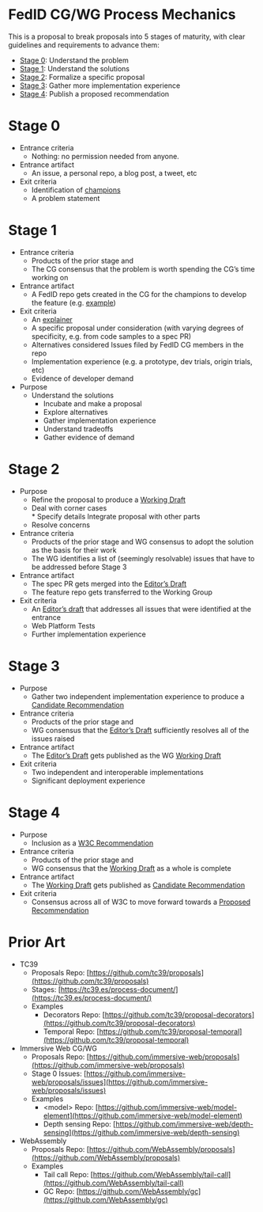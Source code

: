 # FedID CG/WG Process Mechanics

This is a proposal to break proposals into 5 stages of maturity, with clear guidelines and requirements to advance them:

* [Stage 0](#stage0): Understand the problem
* [Stage 1](#stage1): Understand the solutions
* [Stage 2](#stage2): Formalize a specific proposal
* [Stage 3](#stage3): Gather more implementation experience
* [Stage 4](#stage4): Publish a proposed recommendation

# Stage 0
  * Entrance criteria
    * Nothing: no permission needed from anyone. 
  * Entrance artifact
    * An issue, a personal repo, a blog post, a tweet, etc 
  * Exit criteria
    * Identification of [champions](https://github.com/tc39/how-we-work/blob/main/champion.md)
    * A problem statement 
# Stage 1
  * Entrance criteria
    * Products of the prior stage and
    * The CG consensus that the problem is worth spending the CG’s time working on
  * Entrance artifact
    * A FedID repo gets created in the CG for the champions to develop the feature (e.g. [example](https://github.com/fedidcg/CrossSiteCookieAccessCredential))
  * Exit criteria
    * An [explainer](https://tag.w3.org/explainers/)
    * A specific proposal under consideration (with varying degrees of specificity, e.g. from code samples to a spec PR)
    * Alternatives considered Issues filed by FedID CG members in the repo
    * Implementation experience (e.g. a prototype, dev trials, origin trials, etc) 
    * Evidence of developer demand
  * Purpose
    * Understand the solutions
      * Incubate and make a proposal
      * Explore alternatives
      * Gather implementation experience
      * Understand tradeoffs
      * Gather evidence of demand
# Stage 2
   * Purpose
     * Refine the proposal to produce a [Working Draft](https://www.w3.org/policies/process/\#RecsWD)
     * Deal with corner cases <br>* Specify details Integrate proposal with other parts
     * Resolve concerns
  * Entrance criteria
    * Products of the prior stage and WG consensus to adopt the solution as the basis for their work
    * The WG identifies a list of (seemingly resolvable) issues that have to be addressed before Stage 3
  * Entrance artifact
    * The spec PR gets merged into the [Editor’s Draft](https://w3c-fedid.github.io/FedCM/)
    * The feature repo gets transferred to the Working Group 
  * Exit criteria
    * An [Editor’s draft](https://www.w3.org/policies/process/#editors-draft) that addresses all issues that were identified at the entrance
    * Web Platform Tests
    * Further implementation experience
# Stage 3
  * Purpose
    * Gather two independent implementation experience to produce a [Candidate Recommendation](https://www.w3.org/policies/process/#RecsCR)
  * Entrance criteria
    * Products of the prior stage and
    * WG consensus that the [Editor’s Draft](https://www.w3.org/policies/process/#editors-draft) sufficiently resolves all of the issues raised
  * Entrance artifact
    * The [Editor’s Draft](https://w3c-fedid.github.io/FedCM/) gets published as the WG [Working Draft](https://www.w3.org/TR/fedcm/)
  * Exit criteria
    * Two independent and interoperable implementations
    * Significant deployment experience
# Stage 4
  * Purpose
    * Inclusion as a [W3C Recommendation](https://www.w3.org/policies/process/#RecsW3C)
  * Entrance criteria
    * Products of the prior stage and
    * WG consensus that the [Working Draft](https://www.w3.org/policies/process/#RecsWD) as a whole is complete
  * Entrance artifact
    * The [Working Draft](https://www.w3.org/policies/process/#RecsWD) gets published as [Candidate Recommendation](https://www.w3.org/policies/process/#RecsCR)
  * Exit criteria
    * Consensus across all of W3C to move forward towards a [Proposed Recommendation](https://www.w3.org/policies/process/#RecsPR) 

# Prior Art

* TC39  
  * Proposals Repo: [https://github.com/tc39/proposals](https://github.com/tc39/proposals)  
  * Stages: [https://tc39.es/process-document/](https://tc39.es/process-document/)   
  * Examples  
    * Decorators Repo: [https://github.com/tc39/proposal-decorators](https://github.com/tc39/proposal-decorators)   
    * Temporal Repo: [https://github.com/tc39/proposal-temporal](https://github.com/tc39/proposal-temporal)   
* Immersive Web CG/WG  
  * Proposals Repo: [https://github.com/immersive-web/proposals](https://github.com/immersive-web/proposals)  
  * Stage 0 Issues: [https://github.com/immersive-web/proposals/issues](https://github.com/immersive-web/proposals/issues)   
  * Examples  
    * \<model\> Repo: [https://github.com/immersive-web/model-element](https://github.com/immersive-web/model-element)  
    * Depth sensing Repo: [https://github.com/immersive-web/depth-sensing](https://github.com/immersive-web/depth-sensing)   
* WebAssembly  
  * Proposals Repo: [https://github.com/WebAssembly/proposals](https://github.com/WebAssembly/proposals)  
  * Examples  
    * Tail call Repo: [https://github.com/WebAssembly/tail-call](https://github.com/WebAssembly/tail-call)  
    * GC Repo: [https://github.com/WebAssembly/gc](https://github.com/WebAssembly/gc)

